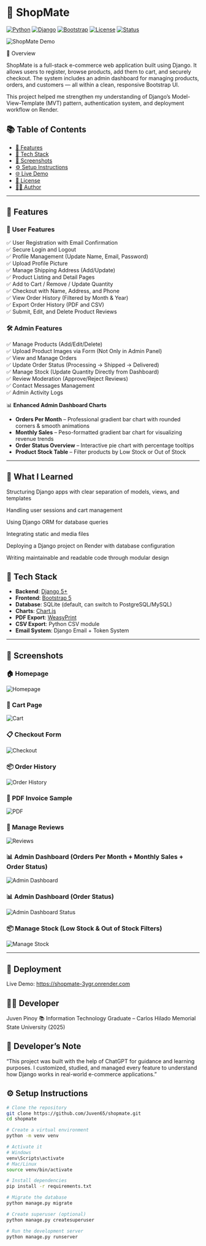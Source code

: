# 🛒 ShopMate

[![Python](https://img.shields.io/badge/Python-3.11-blue?logo=python&logoColor=white)](https://www.python.org/downloads/)
[![Django](https://img.shields.io/badge/Django-5.0-green?logo=django&logoColor=white)](https://docs.djangoproject.com/en/stable/)
[![Bootstrap](https://img.shields.io/badge/Bootstrap-5.3-purple?logo=bootstrap&logoColor=white)](https://getbootstrap.com/)
[![License](https://img.shields.io/badge/License-MIT-yellow?logo=opensourceinitiative&logoColor=white)](LICENSE)
[![Status](https://img.shields.io/badge/Status-Active-success)](#)

![ShopMate Demo](screenshots/demo.gif)

📖 Overview

ShopMate is a full-stack e-commerce web application built using Django.
It allows users to register, browse products, add them to cart, and securely checkout.
The system includes an admin dashboard for managing products, orders, and customers — all within a clean, responsive Bootstrap UI.

This project helped me strengthen my understanding of Django’s Model-View-Template (MVT) pattern, authentication system, and deployment workflow on Render.

## 📚 Table of Contents
- [🚀 Features](#-features)
- [🧪 Tech Stack](#-tech-stack)
- [📸 Screenshots](#-screenshots)
- [⚙️ Setup Instructions](#️-setup-instructions)
- [🌐 Live Demo](#-live-demo)
- [📜 License](#-license)
- [👨‍💻 Author](#-author)

---

## 🚀 Features

### 👤 **User Features**
✅ User Registration with Email Confirmation  
✅ Secure Login and Logout  
✅ Profile Management (Update Name, Email, Password)  
✅ Upload Profile Picture  
✅ Manage Shipping Address (Add/Update)  
✅ Product Listing and Detail Pages  
✅ Add to Cart / Remove / Update Quantity  
✅ Checkout with Name, Address, and Phone  
✅ View Order History (Filtered by Month & Year)  
✅ Export Order History (PDF and CSV)  
✅ Submit, Edit, and Delete Product Reviews  

### 🛠 **Admin Features**
✅ Manage Products (Add/Edit/Delete)  
✅ Upload Product Images via Form (Not Only in Admin Panel)  
✅ View and Manage Orders  
✅ Update Order Status (Processing → Shipped → Delivered)  
✅ Manage Stock (Update Quantity Directly from Dashboard)  
✅ Review Moderation (Approve/Reject Reviews)  
✅ Contact Messages Management  
✅ Admin Activity Logs  

📊 **Enhanced Admin Dashboard Charts**  
- **Orders Per Month** – Professional gradient bar chart with rounded corners & smooth animations  
- **Monthly Sales** – Peso-formatted gradient bar chart for visualizing revenue trends  
- **Order Status Overview** – Interactive pie chart with percentage tooltips  
- **Product Stock Table** – Filter products by Low Stock or Out of Stock  

---

## 🧠 What I Learned
Structuring Django apps with clear separation of models, views, and templates

Handling user sessions and cart management

Using Django ORM for database queries

Integrating static and media files

Deploying a Django project on Render with database configuration

Writing maintainable and readable code through modular design

## 🧪 Tech Stack

- **Backend**: [Django 5+](https://docs.djangoproject.com/en/stable/)  
- **Frontend**: [Bootstrap 5](https://getbootstrap.com/)  
- **Database**: SQLite (default, can switch to PostgreSQL/MySQL)  
- **Charts**: [Chart.js](https://www.chartjs.org/)  
- **PDF Export**: [WeasyPrint](https://weasyprint.org/)  
- **CSV Export**: Python CSV module  
- **Email System**: Django Email + Token System  

---

## 📸 Screenshots

### 🏠 Homepage
![Homepage](screenshots/homepage.png)

### 🛒 Cart Page
![Cart](screenshots/cart.png)

### 📋 Checkout Form
![Checkout](screenshots/checkout.png)

### 📦 Order History
![Order History](screenshots/order-history.png)

### 🧾 PDF Invoice Sample
![PDF](screenshots/pdf-sample.png)

### 📝 Manage Reviews
![Reviews](screenshots/reviews.png)

### 📊 Admin Dashboard (Orders Per Month + Monthly Sales + Order Status)
![Admin Dashboard](screenshots/admin-dashboard.png)

### 📊 Admin Dashboard (Order Status)
![Admin Dashboard Status](screenshots/admin-dashboard-status.png)

### 📦 Manage Stock (Low Stock & Out of Stock Filters)
![Manage Stock](screenshots/manage-stock.png)

---

## 🚀 Deployment
Live Demo: https://shopmate-3ygr.onrender.com

## 🧑‍💻 Developer
Juven Pinoy
📚 Information Technology Graduate – Carlos Hilado Memorial State University (2025)

## 💬 Developer’s Note

“This project was built with the help of ChatGPT for guidance and learning purposes.
I customized, studied, and managed every feature to understand how Django works in real-world e-commerce applications.”

## ⚙️ Setup Instructions

```bash
# Clone the repository
git clone https://github.com/Juven65/shopmate.git
cd shopmate

# Create a virtual environment
python -m venv venv

# Activate it
# Windows
venv\Scripts\activate
# Mac/Linux
source venv/bin/activate

# Install dependencies
pip install -r requirements.txt

# Migrate the database
python manage.py migrate

# Create superuser (optional)
python manage.py createsuperuser

# Run the development server
python manage.py runserver


